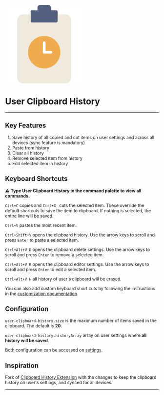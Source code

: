 ![](/media/logo.png)

# User Clipboard History

-----------------------------------------------------------------------------------------------------------

## Key Features

1. Save history of all copied and cut items on user settings and across all devices (sync feature is mandatory)
2. Paste from history
3. Clear all history
4. Remove selected item from history
5. Edit selected item in history

## Keyboard Shortcuts

:warning: **Type User Clipboard History in the command palette to view all commands.**

`Ctrl+C` copies and `Ctrl+X ` cuts the selected item. These override the default shortcuts to save the item to clipboard. If nothing is selected, the entire line will be saved. 

`Ctrl+V` pastes the most recent item.

`Ctrl+Shift+V` opens the clipboard history. Use the arrow keys to scroll and press `Enter` to paste a selected item. 

`Ctrl+Alt+V D` opens the clipboard delete settings. Use the arrow keys to scroll and press `Enter` to remove a selected item. 

`Ctrl+Alt+V E` opens the clipboard editor settings. Use the arrow keys to scroll and press `Enter` to edit a selected item. 

`Ctrl+Alt+V H` all history of user's clipboard will be erased. 

You can also add custom keyboard short cuts by following the instructions in the [customization documentation](https://code.visualstudio.com/docs/customization/keybindings).

## Configuration

`user-clipboard-history.size` is the maximum number of items saved in the clipboard. The default is **20**.

`user-clipboard-history.historyArray` array on user settings where **all history will be saved**.

Both configuration can be accessed on [settings](https://code.visualstudio.com/docs/getstarted/settings#_default-settings).

## Inspiration
Fork of [Clipboard History Extension](https://marketplace.visualstudio.com/items?itemName=Anjali.clipboard-history) with the changes to keep the clipboard history on user's settings, and synced for all devices.


-----------------------------------------------------------------------------------------------------------